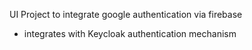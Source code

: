 UI Project to integrate google authentication via firebase
- integrates with Keycloak authentication mechanism 
